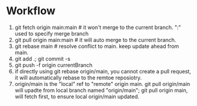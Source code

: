 # Workflow

1. git fetch origin main:main # it won't merge to the current branch. ":" used to specify merge branch
2. git pull origin main:main # it will auto merge to the current branch.
3. git rebase main # resolve conflict to main. keep update ahead from main.
4. git add .; git commit -s
5. git push -f origin currentBranch
6. if directly using git rebase origin/main, you cannot create a pull request, it will automatically rebase to the remtoe reposiotry.
7. origin/main is the "local" ref to "remote" origin main. git pull origin/main will upadte from local branch named "origin/main"; git pull origin main, will fetch first, to ensure local origin/main updated.
